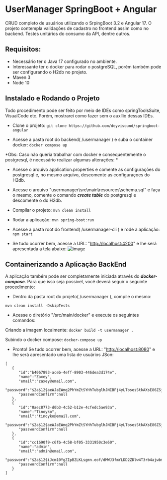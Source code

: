 # UserManager SpringBoot + Angular

CRUD completo de usuários utilizando o SrpingBoot 3.2 e Angular 17. O projeto contempla validações de cadastro no frontend assim como no backend. 
Testes unitários do consumo da API, dentre outros. 

## Requisitos: 
- Necessário ter o Java 17 configurado no ambiente.
- Interessante ter o docker para rodar o postgreSQL, porém também pode ser configurando o H2db no projeto.
- Maven 3
- Node 10

## Instalado e Rodando o Projeto
Todo procedimento pode ser feito por meio de IDEs como springToolsSuite, VisualCode etc. Porém, mostrarei como fazer sem o auxílio dessas IDEs.

- Clone o projeto: 
``` git clone https://github.com/deyvisound/springboot-angular ```

- Acesse a pasta root do backend( /usermanager ) e suba o container docker:
``` docker compose up ```

*Obs: Caso não queria trabalhar com docker e consequentemente o postgresql, é necessário realizar algumas alterações: *
 - Acesse o arquivo application.properties e comente as configurações do postgresql e, no mesmo arquivo, descomente as configuraçoes do H2db.
 - Acesse o arquivo "usermanager\src\main\resources\schema.sql" e faça o mesmo, comente o comando ***create table***  do postgresql e descomente o do H2db.

- Compilar o projeto:
```mvn clean install```

- Rodar a aplicação:
```mvn spring-boot:run```

- Acesse a pasta root do frontend( /usermanager-cli ) e rode a aplicação:
```npm start```

- Se tudo ocorrer bem, acesse a URL: "[http://localhost:4200](http://localhost:4200)" e lhe será apresentada a tela abaixo: 
![image](https://github.com/deyvisound/springboot-angular/assets/11852582/6404c171-a39a-4674-8124-67d0f910720c)

## Containerizando a Aplicação BackEnd
A aplicação também pode ser completamente iniciada através do **_docker-compose_**.
Para que isso seja possível, você deverá seguir o seguinte procedimento: 

- Dentro da pasta root do projeto( /usermanager ), compile o mesmo:
  
```mvn clean install -DskipTests```

- Acesse o diretório "/src/main/docker" e execute os seguintes comandos:
  
Criando a imagem localmente: 
``` docker build -t usermanager . ```

Subindo o docker compose:
``` docker-compose up ```

- Pronto! Se tudo ocorrer bem, acesse a URL: "[http://localhost:8080](http://localhost:8080)" e lhe será apresentado uma lista de usuários JSon:
```
[
   {
      "id":"b4067893-aceb-4eff-8903-446dea3d174e",
      "name":"Zaxey",
      "email":"zaxey@email.com",
      "password":"$2a$12$aeWJaEWmq2PhYmZtSYHhTubglhJNIBFj4yLTosesStkAXsE86ZSju",
      "passwordConfirm":null
   },
   {
      "id":"0aec8773-d0b3-4c52-b12e-4cfedc5ae93a",
      "name":"Tinoyko",
      "email":"tinoyko@email.com",
      "password":"$2a$12$aeWJaEWmq2PhYmZtSYHhTubglhJNIBFj4yLTosesStkAXsE86ZSju",
      "passwordConfirm":null
   },
   {
      "id":"cc1690f9-c6fb-4c58-bf05-3331950c3e60",
      "name":"admin",
      "email":"admin@email.com",
      "password":"$2a$12$iJcm10YgZIpBZLKLsgmn.eof/dMWJ3fmYLDD2ZDlw4T3rb4ajwbme",
      "passwordConfirm":null
   }
]
```

